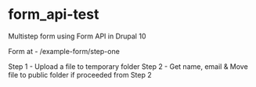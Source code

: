 # form_api-test
Multistep form using Form API in Drupal 10

Form at - /example-form/step-one

Step 1 - Upload a file to temporary folder
Step 2 - Get name, email & Move file to public folder if proceeded from Step 2
